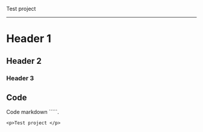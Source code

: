 Test project

------

# Header 1
## Header 2
### Header 3

## Code

Code markdown `````. 

```
<p>Test project </p>
```
